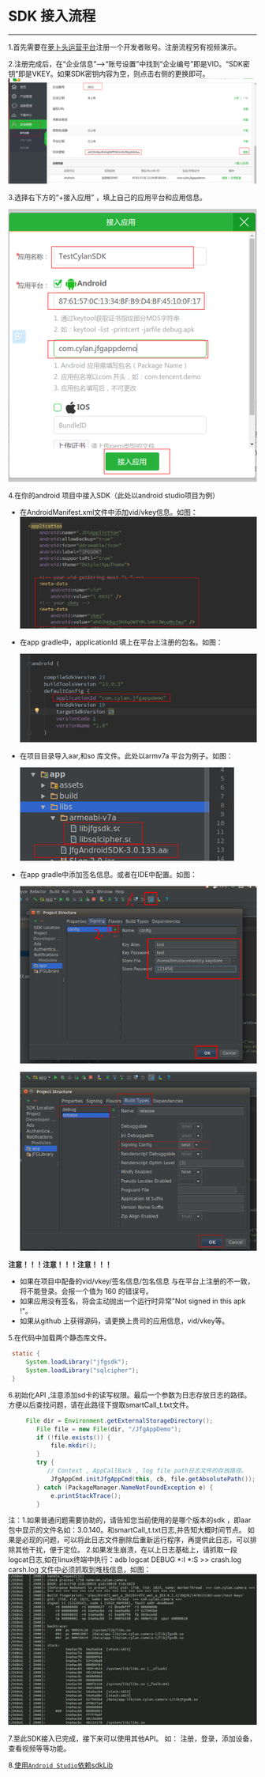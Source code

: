 ﻿# SDK 接入流程


---

1.首先需要在[萝卜头运营平台][1]注册一个开发者账号。注册流程另有视频演示。

2.注册完成后，在“企业信息”-->“账号设置”中找到“企业编号”即是VID。“SDK密钥”即是VKEY。如果SDK密钥内容为空，则点击右侧的更换即可。
  ![](assets/vid_vkey.png)

3.选择右下方的“+接入应用” ，填上自己的应用平台和应用信息。

   ![](assets/app.png)

4.在你的android 项目中接入SDK（此处以android studio项目为例）

 - 在AndroidManifest.xml文件中添加vid/vkey信息。如图：
   ![](assets/setVid.png)
 - 在app gradle中，applicationId 填上在平台上注册的包名。如图：

   ![](assets/setpackname.png)
 - 在项目目录导入aar,和so 库文件。此处以armv7a 平台为例子。如图：

   ![](assets/so.png)
 - 在app gradle中添加签名信息。或者在IDE中配置。如图：

   ![](assets/config.png)
   
   ![](assets/apply.png)

**注意！！！注意！！！注意！！！**

- 如果在项目中配备的vid/vkey/签名信息/包名信息 与在平台上注册的不一致，将不能登录。会报一个值为 160 的错误号。
- 如果应用没有签名，将会主动抛出一个运行时异常"Not signed in this apk !"。
- 如果从github 上获得源码，请更换上贵司的应用信息，vid/vkey等。

5.在代码中加载两个静态库文件。

```java
 static {
     System.loadLibrary("jfgsdk");
     System.loadLibrary("sqlcipher");
 }
```

6.初始化API ,注意添加sd卡的读写权限。最后一个参数为日志存放日志的路径。
方便以后查找问题，请在此路径下提取smartCall_t.txt文件。
```java
     File dir = Environment.getExternalStorageDirectory();
        File file = new File(dir, "/JfgAppDemo");
        if (!file.exists()) {
            file.mkdir();
        }
        try {
           // Context , AppCallBack , log file path日志文件的存放路径。
            JfgAppCmd.initJfgAppCmd(this, cb, file.getAbsolutePath());
        } catch (PackageManager.NameNotFoundException e) {
            e.printStackTrace();
        }
```
  注：1.如果普通问题需要协助的，请告知您当前使用的是哪个版本的sdk ，即aar包中显示的文件名如：3.0.140。和smartCall_t.txt日志,并告知大概时间节点。
       如果是必现的问题，可以将此日志文件删除后重新运行程序，再提供此日志，可以排除其他干扰，便于定位。
      2.如果发生崩溃，在以上日志基础上，请抓取一段logcat日志,如在linux终端中执行：adb logcat DEBUG *:I *:S >> crash.log
       carsh.log 文件中必须抓取到堆栈信息，如图：
      ![](assets/crash.png)

 7.至此SDK接入已完成，接下来可以使用其他API。
 如： 注册，登录，添加设备，查看视频等等功能。

  [1]: http://open.robotscloud.com/
  
  
 8.[使用`Android Studio`依赖sdkLib](./doc/API/Android-Studio依赖sdk.md)
